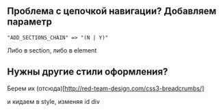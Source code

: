 ## Проблема с цепочкой навигации? Добавляем параметр 

	"ADD_SECTIONS_CHAIN" => "(N | Y)"

Либо в section, либо в element

## Нужны другие стили оформления?

Берем их (отсюда)[http://red-team-design.com/css3-breadcrumbs/]

и кидаем в style, изменяя id div

